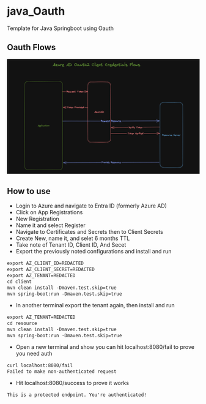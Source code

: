 # java_Oauth
Template for Java Springboot using Oauth

## Oauth Flows
![Oath2 Flows](/static/images/flows.png)
## How to use
- Login to Azure and navigate to Entra ID (formerly Azure AD)
- Click on App Registrations
- New Registration
- Name it and select Register
- Navigate to Certificates and Secrets then to Client Secrets
- Create New, name it, and selet 6 months TTL
- Take note of Tenant ID, Client ID, And Secet
- Export the previously noted configurations and install and run
```console
export AZ_CLIENT_ID=REDACTED
export AZ_CLIENT_SECRET=REDACTED
export AZ_TENANT=REDACTED
cd client
mvn clean install -Dmaven.test.skip=true
mvn spring-boot:run -Dmaven.test.skip=true
```
- In another terminal export the tenant again, then install and run
```console
export AZ_TENANT=REDACTED
cd resource
mvn clean install -Dmaven.test.skip=true
mvn spring-boot:run -Dmaven.test.skip=true
```

- Open a new terminal and show you can hit localhost:8080/fail to prove you need auth
```console
curl localhost:8080/fail
Failed to make non-authenticated request
```
- Hit localhost:8080/success to prove it works
```console
This is a protected endpoint. You're authenticated!
```
